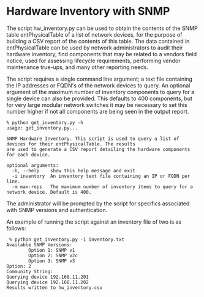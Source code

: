 # Hardware Inventory with SNMP

The script hw_inventory.py can be used to obtain the contents of the SNMP table entPhysicalTable of a list of network devices, for the purpose of building a CSV report of the contents of this table. The data contained in entPhysicalTable can be used by network administrators to audit their hardware inventory, find components that may be related to a vendors field notice, used for assessing lifecycle requirements, performing vendor maintenance true-ups, and many other reporting needs.

The script requires a single command line argument; a text file containing the IP addresses or FQDN's of the network devices to query. An optional argument of the maximum number of inventory components to query for a single device can also be provided. This defaults to 400 components, but for very large modular network switches it may be necessary to set this number higher if not all components are being seen in the output report.

```
% python get_inventory.py -h
usage: get_inventory.py...

SNMP Hardware Inventory. This script is used to query a list of devices for their entPhysicalTable. The results
are used to generate a CSV report detailing the hardware components for each device.

optional arguments:
  -h, --help    show this help message and exit
  -i inventory  An inventory text file containing an IP or FQDN per line.
  -m max-reps   The maximum number of inventory items to query for a network device. Default is 400.
```

The administrator will be prompted by the script for specifics associated with SNMP versions and authentication.

An example of running the script against an inventory file of two is as follows:

```
 % python get_inventory.py -i inventory.txt
Available SNMP Versions:
        Option 1: SNMP v1
        Option 2: SNMP v2c
        Option 3: SNMP v3
Option: 2
Community String:
Querying device 192.168.11.201
Querying device 192.168.11.202
Results written to hw_inventory.csv
```
